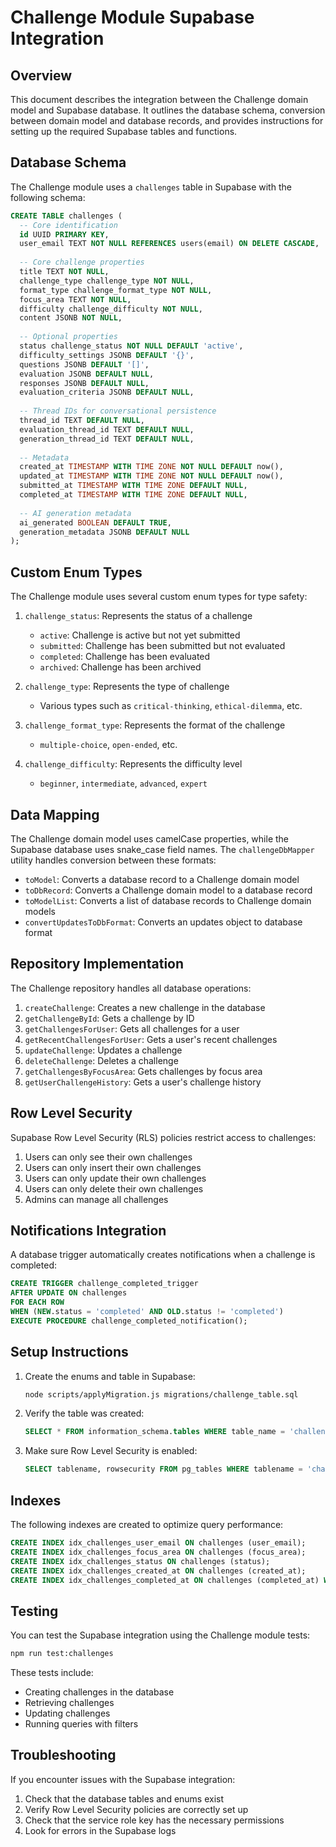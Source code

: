 # Challenge Module Supabase Integration

## Overview

This document describes the integration between the Challenge domain model and Supabase database. It outlines the database schema, conversion between domain model and database records, and provides instructions for setting up the required Supabase tables and functions.

## Database Schema

The Challenge module uses a `challenges` table in Supabase with the following schema:

```sql
CREATE TABLE challenges (
  -- Core identification
  id UUID PRIMARY KEY,
  user_email TEXT NOT NULL REFERENCES users(email) ON DELETE CASCADE,
  
  -- Core challenge properties
  title TEXT NOT NULL,
  challenge_type challenge_type NOT NULL,
  format_type challenge_format_type NOT NULL,
  focus_area TEXT NOT NULL,
  difficulty challenge_difficulty NOT NULL,
  content JSONB NOT NULL,
  
  -- Optional properties
  status challenge_status NOT NULL DEFAULT 'active',
  difficulty_settings JSONB DEFAULT '{}',
  questions JSONB DEFAULT '[]',
  evaluation JSONB DEFAULT NULL,
  responses JSONB DEFAULT NULL,
  evaluation_criteria JSONB DEFAULT NULL,
  
  -- Thread IDs for conversational persistence
  thread_id TEXT DEFAULT NULL,
  evaluation_thread_id TEXT DEFAULT NULL,
  generation_thread_id TEXT DEFAULT NULL,
  
  -- Metadata
  created_at TIMESTAMP WITH TIME ZONE NOT NULL DEFAULT now(),
  updated_at TIMESTAMP WITH TIME ZONE NOT NULL DEFAULT now(),
  submitted_at TIMESTAMP WITH TIME ZONE DEFAULT NULL,
  completed_at TIMESTAMP WITH TIME ZONE DEFAULT NULL,
  
  -- AI generation metadata
  ai_generated BOOLEAN DEFAULT TRUE,
  generation_metadata JSONB DEFAULT NULL
);
```

## Custom Enum Types

The Challenge module uses several custom enum types for type safety:

1. `challenge_status`: Represents the status of a challenge
   - `active`: Challenge is active but not yet submitted
   - `submitted`: Challenge has been submitted but not evaluated
   - `completed`: Challenge has been evaluated
   - `archived`: Challenge has been archived

2. `challenge_type`: Represents the type of challenge
   - Various types such as `critical-thinking`, `ethical-dilemma`, etc.

3. `challenge_format_type`: Represents the format of the challenge
   - `multiple-choice`, `open-ended`, etc.

4. `challenge_difficulty`: Represents the difficulty level
   - `beginner`, `intermediate`, `advanced`, `expert`

## Data Mapping

The Challenge domain model uses camelCase properties, while the Supabase database uses snake_case field names. The `challengeDbMapper` utility handles conversion between these formats:

- `toModel`: Converts a database record to a Challenge domain model
- `toDbRecord`: Converts a Challenge domain model to a database record
- `toModelList`: Converts a list of database records to Challenge domain models
- `convertUpdatesToDbFormat`: Converts an updates object to database format

## Repository Implementation

The Challenge repository handles all database operations:

1. `createChallenge`: Creates a new challenge in the database
2. `getChallengeById`: Gets a challenge by ID
3. `getChallengesForUser`: Gets all challenges for a user
4. `getRecentChallengesForUser`: Gets a user's recent challenges
5. `updateChallenge`: Updates a challenge
6. `deleteChallenge`: Deletes a challenge
7. `getChallengesByFocusArea`: Gets challenges by focus area
8. `getUserChallengeHistory`: Gets a user's challenge history

## Row Level Security

Supabase Row Level Security (RLS) policies restrict access to challenges:

1. Users can only see their own challenges
2. Users can only insert their own challenges
3. Users can only update their own challenges
4. Users can only delete their own challenges
5. Admins can manage all challenges

## Notifications Integration

A database trigger automatically creates notifications when a challenge is completed:

```sql
CREATE TRIGGER challenge_completed_trigger
AFTER UPDATE ON challenges
FOR EACH ROW
WHEN (NEW.status = 'completed' AND OLD.status != 'completed')
EXECUTE PROCEDURE challenge_completed_notification();
```

## Setup Instructions

1. Create the enums and table in Supabase:
   ```bash
   node scripts/applyMigration.js migrations/challenge_table.sql
   ```

2. Verify the table was created:
   ```sql
   SELECT * FROM information_schema.tables WHERE table_name = 'challenges';
   ```

3. Make sure Row Level Security is enabled:
   ```sql
   SELECT tablename, rowsecurity FROM pg_tables WHERE tablename = 'challenges';
   ```

## Indexes

The following indexes are created to optimize query performance:

```sql
CREATE INDEX idx_challenges_user_email ON challenges (user_email);
CREATE INDEX idx_challenges_focus_area ON challenges (focus_area);
CREATE INDEX idx_challenges_status ON challenges (status);
CREATE INDEX idx_challenges_created_at ON challenges (created_at);
CREATE INDEX idx_challenges_completed_at ON challenges (completed_at) WHERE completed_at IS NOT NULL;
```

## Testing

You can test the Supabase integration using the Challenge module tests:

```bash
npm run test:challenges
```

These tests include:
- Creating challenges in the database
- Retrieving challenges
- Updating challenges
- Running queries with filters

## Troubleshooting

If you encounter issues with the Supabase integration:

1. Check that the database tables and enums exist
2. Verify Row Level Security policies are correctly set up
3. Check that the service role key has the necessary permissions
4. Look for errors in the Supabase logs 